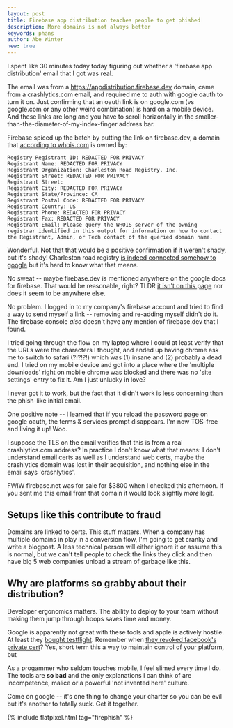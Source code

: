 ```yaml
---
layout: post
title: Firebase app distribution teaches people to get phished
description: More domains is not always better
keywords: phans
author: Abe Winter
new: true
---
```


I spent like 30 minutes today today figuring out whether a 'firebase app distribution' email that I got was real.

The email was from a https://appdistribution.firebase.dev domain, came from a crashlytics.com email, and required me to auth with google oauth to turn it on. Just confirming that an oauth link is on google.com (vs googIe.com or any other weird combination) is hard on a mobile device. And these links are long and you have to scroll horizontally in the smaller-than-the-diameter-of-my-index-finger address bar.

Firebase spiced up the batch by putting the link on firebase.dev, a domain that [according to whois.com](https://www.whois.com/whois/firebase.dev) is owned by:

```
Registry Registrant ID: REDACTED FOR PRIVACY
Registrant Name: REDACTED FOR PRIVACY
Registrant Organization: Charleston Road Registry, Inc.
Registrant Street: REDACTED FOR PRIVACY
Registrant Street:
Registrant City: REDACTED FOR PRIVACY
Registrant State/Province: CA
Registrant Postal Code: REDACTED FOR PRIVACY
Registrant Country: US
Registrant Phone: REDACTED FOR PRIVACY
Registrant Fax: REDACTED FOR PRIVACY
Registrant Email: Please query the WHOIS server of the owning registrar identified in this output for information on how to contact the Registrant, Admin, or Tech contact of the queried domain name. 
```

Wonderful. Not that that would be a positive confirmation if it weren't shady, but it's shady! Charleston road registry [is indeed connected somehow to google](https://www.registry.google/faqs/#!/) but it's hard to know what that means.

No sweat -- maybe firebase.dev is mentioned anywhere on the google docs for firebase. That would be reasonable, right? TLDR [it isn't on this page](https://firebase.google.com/docs/app-distribution) nor does it seem to be anywhere else.

No problem. I logged in to my company's firebase account and tried to find a way to send myself a link -- removing and re-adding myself didn't do it. The firebase console *also* doesn't have any mention of firebase.dev that I found.

I tried going through the flow on my laptop where I could at least verify that the URLs were the characters I thought, and ended up having chrome ask me to switch to safari (?!?!?!) which was (1) insane and (2) probably a dead end. I tried on my mobile device and got into a place where the 'multiple downloads' right on mobile chrome was blocked and there was no 'site settings' entry to fix it. Am I just unlucky in love?

I never got it to work, but the fact that it didn't work is less concerning than the phish-like initial email.

One positive note -- I learned that if you reload the password page on google oauth, the terms & services prompt disappears. I'm now TOS-free and living it up! Woo.

I suppose the TLS on the email verifies that this is from a real crashlytics.com address? In practice I don't know what that means: I don't understand email certs as well as I understand web certs, maybe the crashlytics domain was lost in their acquisition, and nothing else in the email says 'crashlytics'.

FWIW firebase.net was for sale for $3800 when I checked this afternoon. If you sent me this email from that domain it would look slightly *more* legit.

## Setups like this contribute to fraud

Domains are linked to certs. This stuff matters. When a company has multiple domains in play in a conversion flow, I'm going to get cranky and write a blogpost. A less technical person will either ignore it or assume this is normal, but we can't tell people to check the links they click and then have big 5 web companies unload a stream of garbage like this.

## Why are platforms so grabby about their distribution?

Developer ergonomics matters. The ability to deploy to your team without making them jump through hoops saves time and money.

Google is apparently not great with these tools and apple is actively hostile. At least they [bought testflight](https://www.macworld.com/article/2875441/apple-will-shut-down-original-testflight-beta-testing-platform-in-february.html). Remember when [they revoked facebook's private cert](https://arstechnica.com/gadgets/2019/01/facebook-and-google-offered-gift-cards-for-root-level-access-to-ios-users-data/)? Yes, short term this a way to maintain control of your platform, but 

As a progammer who seldom touches mobile, I feel slimed every time I do. The tools are **so bad** and the only explanations I can think of are incompetence, malice or a powerful 'not invented here' culture.

Come on google -- it's one thing to change your charter so you can be evil but it's another to totally suck. Get it together.

{% include flatpixel.html tag="firephish" %}
